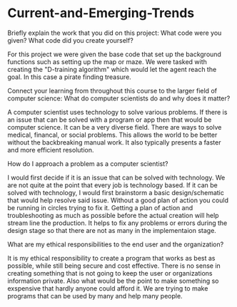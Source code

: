 # Current-and-Emerging-Trends

Briefly explain the work that you did on this project: What code were you given? What code did you create yourself?

For this project we were given the base code that set up the background functions such as setting up the map or maze. We were tasked with creating the "D-training algorithm" which would let the agent reach the goal. In this case a pirate finding treasure.

Connect your learning from throughout this course to the larger field of computer science:
What do computer scientists do and why does it matter?

A computer scientist uses technology to solve various problems. If there is an issue that can be solved with a program or app then that would be computer science. It can be a very diverse field. There are ways to solve medical, financal,  or social problems. This allows the world to be better without the backbreaking manual work. It also typically presents a faster and more efficient resolution.

How do I approach a problem as a computer scientist?

I would first decide if it is an issue that can be solved with technology. We are not quite at the point that every job is technology based. If it can be solved with technology, I would first brainstorm a basic design/schematic that would help resolve said issue. Without a good plan of action you could be running in circles trying to fix it. Getting a plan of action and troubleshooting as much as possible before the actual creation will help stream line the production. It helps to fix any problems or errors during the design stage so that there are not as many in the implementaion stage.

What are my ethical responsibilities to the end user and the organization?

It is my ethical responsibility to create a program that works as best as possible, while still being secure and cost effective. There is no sense in creating something that is not going to keep the user or organizations information private. Also what would be the point to make something so exspensive that hardly anyone could afford it. We are trying to make programs that can be used by many and help many people.
